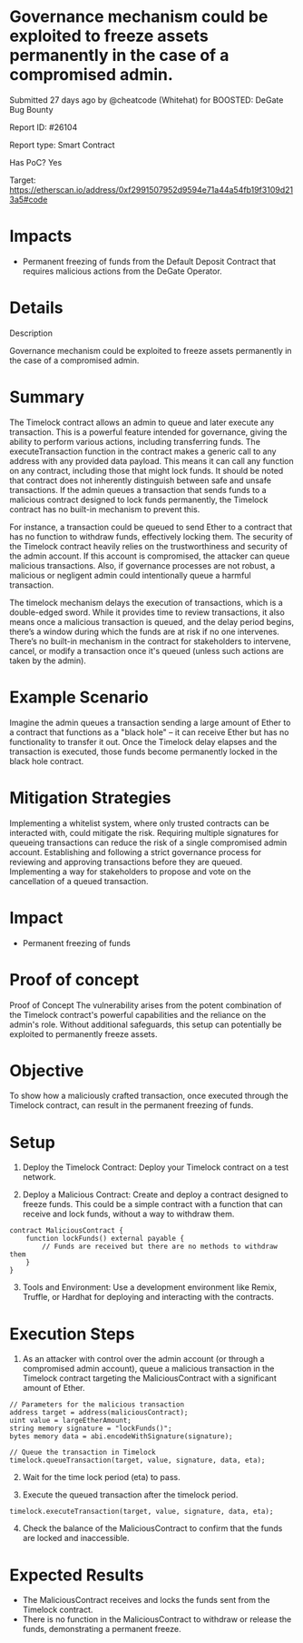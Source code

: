# Governance mechanism could be exploited to freeze assets permanently in the case of a compromised admin.

Submitted 27 days ago by @cheatcode (Whitehat) for BOOSTED: DeGate Bug Bounty

Report ID: #26104

Report type: Smart Contract

Has PoC? Yes

Target: https://etherscan.io/address/0xf2991507952d9594e71a44a54fb19f3109d213a5#code

# Impacts
- Permanent freezing of funds from the Default Deposit Contract that requires malicious actions from the DeGate Operator.

# Details
Description

Governance mechanism could be exploited to freeze assets permanently in the case of a compromised admin.

# Summary
The Timelock contract allows an admin to queue and later execute any transaction. This is a powerful feature intended for governance, giving the ability to perform various actions, including transferring funds. The executeTransaction function in the contract makes a generic call to any address with any provided data payload. This means it can call any function on any contract, including those that might lock funds. It should be noted that contract does not inherently distinguish between safe and unsafe transactions. If the admin queues a transaction that sends funds to a malicious contract designed to lock funds permanently, the Timelock contract has no built-in mechanism to prevent this.

For instance, a transaction could be queued to send Ether to a contract that has no function to withdraw funds, effectively locking them. The security of the Timelock contract heavily relies on the trustworthiness and security of the admin account. If this account is compromised, the attacker can queue malicious transactions. Also, if governance processes are not robust, a malicious or negligent admin could intentionally queue a harmful transaction.

The timelock mechanism delays the execution of transactions, which is a double-edged sword. While it provides time to review transactions, it also means once a malicious transaction is queued, and the delay period begins, there’s a window during which the funds are at risk if no one intervenes. There’s no built-in mechanism in the contract for stakeholders to intervene, cancel, or modify a transaction once it's queued (unless such actions are taken by the admin).

# Example Scenario
Imagine the admin queues a transaction sending a large amount of Ether to a contract that functions as a "black hole" – it can receive Ether but has no functionality to transfer it out. Once the Timelock delay elapses and the transaction is executed, those funds become permanently locked in the black hole contract.

# Mitigation Strategies
Implementing a whitelist system, where only trusted contracts can be interacted with, could mitigate the risk.
Requiring multiple signatures for queueing transactions can reduce the risk of a single compromised admin account.
Establishing and following a strict governance process for reviewing and approving transactions before they are queued.
Implementing a way for stakeholders to propose and vote on the cancellation of a queued transaction.

# Impact
- Permanent freezing of funds

# Proof of concept
Proof of Concept
The vulnerability arises from the potent combination of the Timelock contract's powerful capabilities and the reliance on the admin's role. Without additional safeguards, this setup can potentially be exploited to permanently freeze assets.

# Objective
To show how a maliciously crafted transaction, once executed through the Timelock contract, can result in the permanent freezing of funds.

# Setup
1. Deploy the Timelock Contract: Deploy your Timelock contract on a test network.

2. Deploy a Malicious Contract: Create and deploy a contract designed to freeze funds. This could be a simple contract with a function that can receive and lock funds, without a way to withdraw them.
```
contract MaliciousContract {
    function lockFunds() external payable {
        // Funds are received but there are no methods to withdraw them
    }
}
```
3. Tools and Environment: Use a development environment like Remix, Truffle, or Hardhat for deploying and interacting with the contracts.

# Execution Steps
1. As an attacker with control over the admin account (or through a compromised admin account), queue a malicious transaction in the Timelock contract targeting the MaliciousContract with a significant amount of Ether.
```
// Parameters for the malicious transaction
address target = address(maliciousContract);
uint value = largeEtherAmount;
string memory signature = "lockFunds()";
bytes memory data = abi.encodeWithSignature(signature);

// Queue the transaction in Timelock
timelock.queueTransaction(target, value, signature, data, eta);
```
2. Wait for the time lock period (eta) to pass.

3. Execute the queued transaction after the timelock period.

`timelock.executeTransaction(target, value, signature, data, eta);`

4. Check the balance of the MaliciousContract to confirm that the funds are locked and inaccessible.

# Expected Results
- The MaliciousContract receives and locks the funds sent from the Timelock contract.
- There is no function in the MaliciousContract to withdraw or release the funds, demonstrating a permanent freeze.

